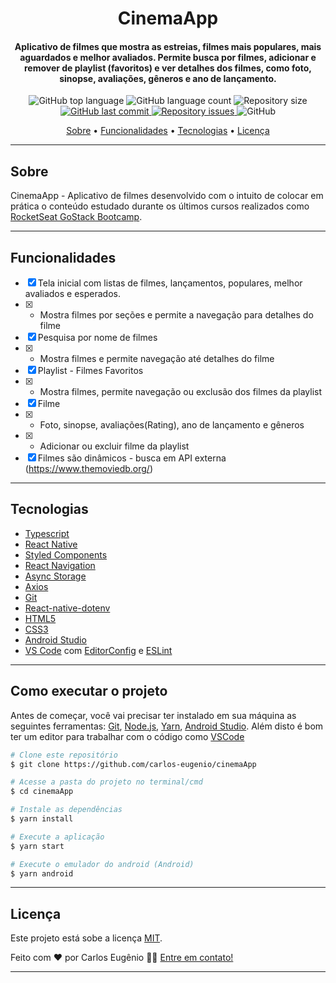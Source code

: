 <h1 align="center">
    CinemaApp
</h1>

<h4 align="center">
  Aplicativo de filmes que mostra as estreias, filmes mais populares, mais aguardados e melhor avaliados. Permite busca por filmes, adicionar e remover de playlist (favoritos) e ver detalhes dos filmes, como foto, sinopse, avaliações, gêneros e ano de lançamento.  
</h4>
<p align="center">
  <img alt="GitHub top language" src="https://img.shields.io/github/languages/top/carlos-eugenio/cinemaApp?style=flat-square">

  <img alt="GitHub language count" src="https://img.shields.io/github/languages/count/carlos-eugenio/cinemaApp?style=flat-square">

  <img alt="Repository size" src="https://img.shields.io/github/repo-size/carlos-eugenio/cinemaApp?style=flat-square">
  <a href="https://github.com/carlos-eugenio/cinemaApp/commits/master">
    <img alt="GitHub last commit" src="https://img.shields.io/github/last-commit/carlos-eugenio/cinemaApp?style=flat-square">
  </a>

  <a href="https://github.com/carlos-eugenio/cinemaApp/issues">
    <img alt="Repository issues" src="https://img.shields.io/github/issues/carlos-eugenio/cinemaApp?style=flat-square">
  </a>

  <img alt="GitHub" src="https://img.shields.io/github/license/carlos-eugenio/cinemaApp?style=flat-square">
</p>

<p align="center">
 <a href="#sobre">Sobre</a> •
 <a href="#funcionalidades">Funcionalidades</a> •
 <a href="#tecnologias">Tecnologias</a> •
 <a href="#licença">Licença</a>
</p>

---

## Sobre

CinemaApp - Aplicativo de filmes desenvolvido com o intuito de colocar em prática o conteúdo estudado durante os últimos cursos realizados como [RocketSeat GoStack Bootcamp](https://rocketseat.com.br/bootcamp).

---

## Funcionalidades

- [x] Tela inicial com listas de filmes, lançamentos, populares, melhor avaliados e esperados.
- [x] - Mostra filmes por seções e permite a navegação para detalhes do filme
- [x] Pesquisa por nome de filmes
- [x]  - Mostra filmes e permite navegação até detalhes do filme
- [x] Playlist - Filmes Favoritos
- [x]  - Mostra filmes, permite navegação ou exclusão dos filmes da playlist 
- [x] Filme
- [x] - Foto, sinopse, avaliações(Rating), ano de lançamento e gêneros 
- [x] - Adicionar ou excluir filme da playlist
- [x] Filmes são dinâmicos - busca em API externa (https://www.themoviedb.org/)

---

## Tecnologias

-  [Typescript](https://www.typescriptlang.org/)
-  [React Native](https://reactnative.dev/)
-  [Styled Components](https://styled-components.com/)
-  [React Navigation](https://reactnavigation.org/)
-  [Async Storage](https://github.com/react-native-async-storage/async-storage)
-  [Axios](https://github.com/axios/axios)
-  [Git](https://git-scm.com/)
-  [React-native-dotenv](https://github.com/goatandsheep/react-native-dotenv)
-  [HTML5](https://developer.mozilla.org/pt-BR/docs/Web/Guide/HTML/HTML5)
-  [CSS3](https://developer.mozilla.org/pt-BR/docs/Web/CSS)
-  [Android Studio](https://developer.android.com/studio)
-  [VS Code][vscode] com [EditorConfig][editorconfig] e [ESLint][eslint]


---

## Como executar o projeto

Antes de começar, você vai precisar ter instalado em sua máquina as seguintes ferramentas:
[Git][git], [Node.js][nodejs], [Yarn][yarn], [Android Studio][androidstudio].
Além disto é bom ter um editor para trabalhar com o código como [VSCode][vscode]

```bash
# Clone este repositório
$ git clone https://github.com/carlos-eugenio/cinemaApp

# Acesse a pasta do projeto no terminal/cmd
$ cd cinemaApp

# Instale as dependências
$ yarn install

# Execute a aplicação
$ yarn start

# Execute o emulador do android (Android)
$ yarn android
```
---

## Licença

Este projeto está sobe a licença [MIT](./LICENSE).

Feito com ❤️ por Carlos Eugênio 👋🏽 [Entre em contato!](https://www.linkedin.com/in/carlos-eugenio-a494101a6/)

---

[androidstudio]: https://developer.android.com/studio
[git]: https://git-scm.com/
[nodejs]: https://nodejs.org/
[yarn]: https://yarnpkg.com/
[vscode]: https://code.visualstudio.com/
[editorconfig]: https://marketplace.visualstudio.com/items?itemName=EditorConfig.EditorConfig
[eslint]: https://marketplace.visualstudio.com/items?itemName=dbaeumer.vscode-eslint

